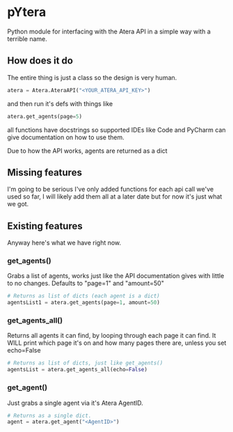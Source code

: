 # pYtera
Python module for interfacing with the Atera API in a simple way with a terrible name.
## How does it do
The entire thing is just a class so the design is very human.
```python
atera = Atera.AteraAPI("<YOUR_ATERA_API_KEY>")
```
and then run it's defs with things like
```python
atera.get_agents(page=5)
```
all functions have docstrings so supported IDEs like Code and PyCharm can give documentation on how to use them.

Due to how the API works, agents are returned as a dict 

## Missing features
I'm going to be serious I've only added functions for each api call we've used so far, I will likely add them all at a later date but for now it's just what we got.
## Existing features
Anyway here's what we have right now.
### get_agents()
Grabs a list of agents, works just like the API documentation gives with little to no changes.
Defaults to "page=1" and "amount=50"
```python
# Returns as list of dicts (each agent is a dict)
agentsList1 = atera.get_agents(page=1, amount=50)
```
### get_agents_all()
Returns all agents it can find, by looping through each page it can find.
It WILL print which page it's on and how many pages there are, unless you set echo=False
```python
# Returns as list of dicts, just like get_agents()
agentsList = atera.get_agents_all(echo=False)
```
### get_agent()
Just grabs a single agent via it's Atera AgentID.
```python
# Returns as a single dict.
agent = atera.get_agent("<AgentID>")
```
